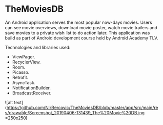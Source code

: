 # TheMoviesDB
An Android application serves the most popular now-days movies. Users can see movie overviews, download movie poster, watch movie trailers and save movies to a private wish list to do action later.  This application was build as part of Android development course held by Android Academy TLV. 

Technologies and libraries used:
- ViewPager.
- RecyclerView.
- Room.
- Picasso.
- Retrofit.
- AsyncTask.
- NotificationBuilder.
- BroadcastReceiver.

![alt text](https://github.com/NirBercovic/TheMoviesDB/blob/master/app/src/main/res/drawable/Screenshot_20190406-131439_The%20Movie%20DB.jpg =250x250)

